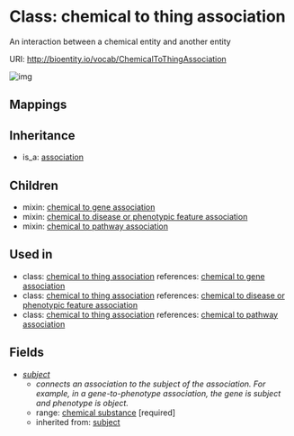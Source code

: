 # Class: chemical to thing association


An interaction between a chemical entity and another entity

URI: http://bioentity.io/vocab/ChemicalToThingAssociation

![img](http://yuml.me/diagram/nofunky/class/\[Association]^-\[ChemicalToThingAssociation],%20\[ChemicalToThingAssociation]-%20subject>\[ChemicalSubstance],%20)
## Mappings

## Inheritance

 *  is_a: [association](Association.md)
## Children

 *  mixin: [chemical to gene association](ChemicalToGeneAssociation.md)
 *  mixin: [chemical to disease or phenotypic feature association](ChemicalToDiseaseOrPhenotypicFeatureAssociation.md)
 *  mixin: [chemical to pathway association](ChemicalToPathwayAssociation.md)
## Used in

 *  class: [chemical to thing association](ChemicalToThingAssociation.md) references: [chemical to gene association](ChemicalToGeneAssociation.md)
 *  class: [chemical to thing association](ChemicalToThingAssociation.md) references: [chemical to disease or phenotypic feature association](ChemicalToDiseaseOrPhenotypicFeatureAssociation.md)
 *  class: [chemical to thing association](ChemicalToThingAssociation.md) references: [chemical to pathway association](ChemicalToPathwayAssociation.md)
## Fields

 * _[subject](subject.md)_
    * _connects an association to the subject of the association. For example, in a gene-to-phenotype association, the gene is subject and phenotype is object._
    * range: [chemical substance](ChemicalSubstance.md) [required]
    * inherited from: [subject](subject.md)

